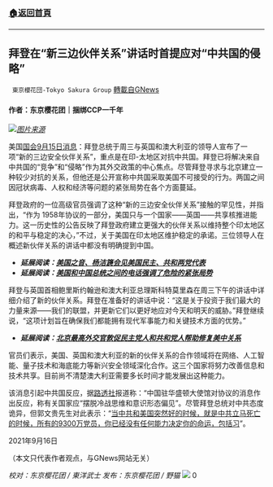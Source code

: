 ###  [:house:返回首頁](https://github.com/ourhimalayas/txt)
---


## 拜登在“新三边伙伴关系”讲话时首提应对“中共国的侵略”
` 東京櫻花団-Tokyo Sakura Group` [轉載自GNews](https://gnews.org/zh-hans/1536367/)

#### 作者：东京樱花团｜捆绑CCP一千年

![](https://assets.gnews.org/wp-content/uploads/2021/09/0916三国.png)[*图片来源*](https://thehill.com/sites/default/files/styles/thumb_small_article/public/article_images/nuclearsubmarine_ukvigilant_042919getty.jpg?itok=NPzJDqQw)

美国[国会9月15日消息](https://thehill.com/homenews/administration/572415-us-to-help-australia-acquire-nuclear-powered-submarines)：拜登总统于周三与英国和澳大利亚的领导人宣布了一项“新的三边安全伙伴关系”，重点是在印-太地区对抗中共国。拜登已将解决来自中共国的“竞争”和“侵略”作为其外交政策的中心焦点。尽管拜登寻求与北京建立一种较少对抗的关系，但他还是公开宣称中共国采取美国不可接受的行为。两国之间因冠状病毒、人权和经济等问题的紧张局势在各个方面蔓延。

拜登政府的一位高级官员强调了这种“新的三边安全伙伴关系”接触的罕见性，并指出，“作为 1958年协议的一部分，美国只与一个国家——英国——共享核推进能力。这一历史性的公告反映了拜登政府建立更强大的伙伴关系以维持整个印太地区的和平与稳定的决心，”不过，关于美国在印太地区维护稳定的承诺。三位领导人在概述新伙伴关系的讲话中都没有明确提到中国。

- ***延展阅读：***[***美国之音、***](https://www.voachinese.com/a/yang-jiechi-us-china-political-parties-dialogue-20210915/6230674.html)[***杨洁篪会见美国民主、共和两党代表***](http://www.china-embassy.org/chn/zmgx/zxxx/t1907158.htm)
- ***延展阅读：***[***美国和中国总统之间的电话强调了危险的紧张局势***](https://www.wsws.org/en/articles/2021/09/13/bixi-s13.html)


拜登与英国首相鲍里斯约翰逊和澳大利亚总理斯科特莫里森在周三下午的讲话中详细介绍了新的伙伴关系。拜登在准备好的讲话中说：“这是关于投资于我们最大的力量来源——我们的联盟，并更新它们以更好地应对今天和明天的威胁。”拜登继续说，“这项计划旨在确保我们都能拥有现代军事能力和关键技术方面的优势。”

- ***延展阅读：***[***北京最高外交官敦促民主党人和共和党人帮助修复美中关系***](https://news.abs-cbn.com/overseas/09/16/21/beijings-top-diplomat-to-us-politicians-help-heal-us-china-ties)


官员们表示，美国、英国和澳大利亚的新的伙伴关系的合作领域将在网络、人工智能、量子技术和海底能力等新兴安全领域深化合作。这三个国家将努力改善信息和技术共享。目前尚不清楚澳大利亚需要多长时间才能发展出这种能力。

该消息引起中共国反应，据[路透社](https://www.reuters.com/article/chinese-embassy-usa-comments-0916-thur-idCNKBS2GC01L)报道称：“中国驻华盛顿大使馆对协议的消息作出反应，称有关国家应“摆脱冷战思维和意识形态偏见”。尽管拜登总统对中共态度诡异，但郭文贵先生对此表示：“[当中共和美国突然好的时候，就是中共立马死亡的时候，所有的9300万党员，你已经没有任何能力决定你的命运，包括习](https://www.gettr.com/post/paqcnn319b)”。

2021年9月16日

（本文只代表作者观点，与GNews网站无关）

*校对：东京樱花团 / 東洋武士
发布：东京樱花团 / 野猫*
![](https://assets.gnews.org/wp-content/uploads/2021/09/image0-1-18.jpg)
0
